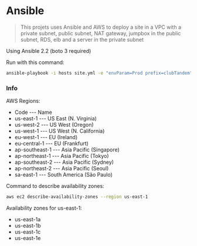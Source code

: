 # Ansible

> This projets uses Ansible and AWS to deploy a site in a VPC with a private subnet, public subnet, 
> NAT gateway, jumpbox in the public subnet, RDS, elb and a server in the private subnet

Using Ansible 2.2 (boto 3 required)

Run with this command:
```sh
ansible-playbook -i hosts site.yml -e "envParam=Prod prefix=clubTandem"
``` 

### Info
AWS Regions:
* Code	---	Name
* us-east-1	--- US East (N. Virginia)
* us-west-2	---	US West (Oregon)
* us-west-1	---	US West (N. California)
* eu-west-1 --- EU (Ireland)
* eu-central-1 --- EU (Frankfurt)
* ap-southeast-1 --- Asia Pacific (Singapore)
* ap-northeast-1 ---	Asia Pacific (Tokyo)
* ap-southeast-2 ---	Asia Pacific (Sydney)
* ap-northeast-2 ---	Asia Pacific (Seoul)
* sa-east-1	--- South America (São Paulo)

Command to describe availability zones: 
```sh
aws ec2 describe-availability-zones --region us-east-1
``` 

Availability zones for us-east-1:
* us-east-1a
* us-east-1b
* us-east-1c
* us-east-1e